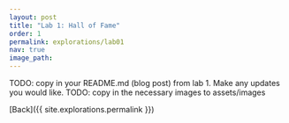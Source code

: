 ```yaml
---
layout: post
title: "Lab 1: Hall of Fame"
order: 1
permalink: explorations/lab01
nav: true
image_path: 
---
```


TODO: copy in your README.md (blog post) from lab 1. Make any updates you would like.
TODO: copy in the necessary images to assets/images

[Back]({{ site.explorations.permalink }})
